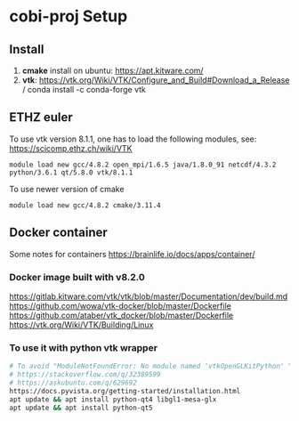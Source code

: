 # cobi-proj Setup

## Install

1. __cmake__ install on ubuntu: https://apt.kitware.com/
2. __vtk__: https://vtk.org/Wiki/VTK/Configure_and_Build#Download_a_Release / conda install -c conda-forge vtk

## ETHZ euler

To use vtk version 8.1.1, one has to load the following modules, see: https://scicomp.ethz.ch/wiki/VTK

```shell
module load new gcc/4.8.2 open_mpi/1.6.5 java/1.8.0_91 netcdf/4.3.2 python/3.6.1 qt/5.8.0 vtk/8.1.1	
```

To use newer version of cmake
```shell
module load new gcc/4.8.2 cmake/3.11.4	
```

## Docker container

Some notes for containers
https://brainlife.io/docs/apps/container/

### Docker image built with v8.2.0

https://gitlab.kitware.com/vtk/vtk/blob/master/Documentation/dev/build.md
https://github.com/wowa/vtk-docker/blob/master/Dockerfile
https://github.com/ataber/vtk_docker/blob/master/Dockerfile
https://vtk.org/Wiki/VTK/Building/Linux

### To use it with python vtk wrapper

```bash
# To avoid "ModuleNotFoundError: No module named 'vtkOpenGLKitPython' " when importing vtk
# https://stackoverflow.com/q/32389599
# https://askubuntu.com/q/629692
https://docs.pyvista.org/getting-started/installation.html
apt update && apt install python-qt4 libgl1-mesa-glx
apt update && apt install python-qt5
```